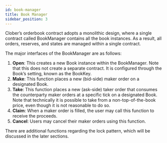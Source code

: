 ```yaml
---
id: book-manager
title: Book Manager
sidebar_position: 3
---
```


Clober’s orderbook contract adopts a monolithic design, where a single contract called BookManager contains all the book instances. As a result, all orders, reserves, and states are managed within a single contract.

The major interfaces of the BookManager are as follows:

1. **Open**: This creates a new Book instance within the BookManager. Note that this does not create a separate contract. It is configured through the Book’s setting, known as the BookKey.
2. **Make**: This function places a new (bid-side) maker order on a designated Book.
3. **Take**: This function places a new (ask-side) taker order that consumes the counterparty maker orders at a specific tick on a designated Book. Note that technically it is possible to take from a non-top-of-the-book price, even though it is not reasonable to do so.
4. **Claim**: When a maker order is filled, the user may call this function to receive the proceeds.
5. **Cancel**: Users may cancel their maker orders using this function.

There are additional functions regarding the lock pattern, which will be discussed in the later sections.